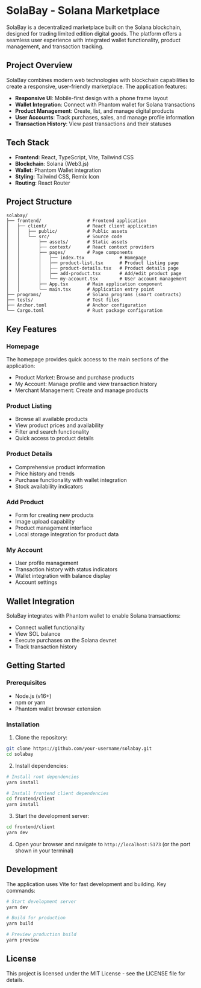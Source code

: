 # SolaBay - Solana Marketplace

SolaBay is a decentralized marketplace built on the Solana blockchain, designed for trading limited edition digital goods. The platform offers a seamless user experience with integrated wallet functionality, product management, and transaction tracking.

## Project Overview

SolaBay combines modern web technologies with blockchain capabilities to create a responsive, user-friendly marketplace. The application features:

- **Responsive UI**: Mobile-first design with a phone frame layout
- **Wallet Integration**: Connect with Phantom wallet for Solana transactions
- **Product Management**: Create, list, and manage digital products
- **User Accounts**: Track purchases, sales, and manage profile information
- **Transaction History**: View past transactions and their statuses

## Tech Stack

- **Frontend**: React, TypeScript, Vite, Tailwind CSS
- **Blockchain**: Solana (Web3.js)
- **Wallet**: Phantom Wallet integration
- **Styling**: Tailwind CSS, Remix Icon
- **Routing**: React Router

## Project Structure

```
solabay/
├── frontend/                 # Frontend application
│   ├── client/               # React client application
│   │   ├── public/           # Public assets
│   │   └── src/              # Source code
│   │       ├── assets/       # Static assets
│   │       ├── context/      # React context providers
│   │       ├── pages/        # Page components
│   │       │   ├── index.tsx             # Homepage
│   │       │   ├── product-list.tsx      # Product listing page
│   │       │   ├── product-details.tsx   # Product details page
│   │       │   ├── add-product.tsx       # Add/edit product page
│   │       │   └── my-account.tsx        # User account management
│   │       ├── App.tsx       # Main application component
│   │       └── main.tsx      # Application entry point
├── programs/                 # Solana programs (smart contracts)
├── tests/                    # Test files
├── Anchor.toml               # Anchor configuration
└── Cargo.toml                # Rust package configuration
```

## Key Features

### Homepage
The homepage provides quick access to the main sections of the application:
- Product Market: Browse and purchase products
- My Account: Manage profile and view transaction history
- Merchant Management: Create and manage products

### Product Listing
- Browse all available products
- View product prices and availability
- Filter and search functionality
- Quick access to product details

### Product Details
- Comprehensive product information
- Price history and trends
- Purchase functionality with wallet integration
- Stock availability indicators

### Add Product
- Form for creating new products
- Image upload capability
- Product management interface
- Local storage integration for product data

### My Account
- User profile management
- Transaction history with status indicators
- Wallet integration with balance display
- Account settings

## Wallet Integration

SolaBay integrates with Phantom wallet to enable Solana transactions:
- Connect wallet functionality
- View SOL balance
- Execute purchases on the Solana devnet
- Track transaction history

## Getting Started

### Prerequisites
- Node.js (v16+)
- npm or yarn
- Phantom wallet browser extension

### Installation

1. Clone the repository:
```bash
git clone https://github.com/your-username/solabay.git
cd solabay
```

2. Install dependencies:
```bash
# Install root dependencies
yarn install

# Install frontend client dependencies
cd frontend/client
yarn install
```

3. Start the development server:
```bash
cd frontend/client
yarn dev
```

4. Open your browser and navigate to `http://localhost:5173` (or the port shown in your terminal)

## Development

The application uses Vite for fast development and building. Key commands:

```bash
# Start development server
yarn dev

# Build for production
yarn build

# Preview production build
yarn preview
```

## License

This project is licensed under the MIT License - see the LICENSE file for details.
